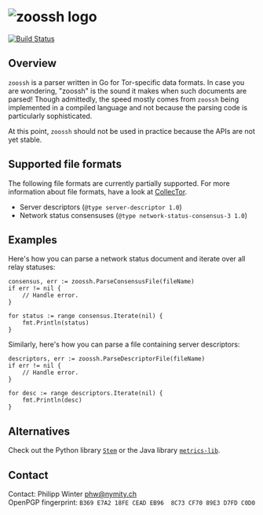 ![zoossh logo](https://nullhypothesis.github.com/zoossh_logo.png)
=================================================================

[![Build Status](https://travis-ci.org/NullHypothesis/zoossh.svg?branch=master)](https://travis-ci.org/NullHypothesis/zoossh)

Overview
--------
`zoossh` is a parser written in Go for Tor-specific data formats.  In case you
are wondering, "zoossh" is the sound it makes when such documents are parsed!
Though admittedly, the speed mostly comes from `zoossh` being implemented in a
compiled language and not because the parsing code is particularly
sophisticated.

At this point, `zoossh` should not be used in practice because the APIs are not
yet stable.

Supported file formats
----------------------
The following file formats are currently partially supported.  For more
information about file formats, have a look at
[CollecTor](https://collector.torproject.org/formats.html).

* Server descriptors (`@type server-descriptor 1.0`)
* Network status consensuses (`@type network-status-consensus-3 1.0`)

Examples
--------
Here's how you can parse a network status document and iterate over all relay
statuses:

    consensus, err := zoossh.ParseConsensusFile(fileName)
    if err != nil {
        // Handle error.
    }

    for status := range consensus.Iterate(nil) {
        fmt.Println(status)
    }

Similarly, here's how you can parse a file containing server descriptors:

    descriptors, err := zoossh.ParseDescriptorFile(fileName)
    if err != nil {
        // Handle error.
    }

    for desc := range descriptors.Iterate(nil) {
        fmt.Println(desc)
    }

Alternatives
------------
Check out the Python library [`Stem`](https://stem.torproject.org) or the Java
library [`metrics-lib`](https://gitweb.torproject.org/metrics-lib.git).

Contact
-------
Contact: Philipp Winter <phw@nymity.ch>  
OpenPGP fingerprint: `B369 E7A2 18FE CEAD EB96  8C73 CF70 89E3 D7FD C0D0`

